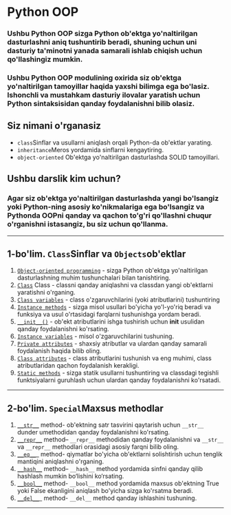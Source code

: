 # Python OOP

### Ushbu Python OOP sizga Python ob'ektga yo'naltirilgan dasturlashni aniq tushuntirib beradi, shuning uchun uni dasturiy ta'minotni yanada samarali ishlab chiqish uchun qo'llashingiz mumkin.

### Ushbu Python OOP modulining oxirida siz ob'ektga yo'naltirilgan tamoyillar haqida yaxshi bilimga ega bo'lasiz. Ishonchli va mustahkam dasturiy ilovalar yaratish uchun Python sintaksisidan qanday foydalanishni bilib olasiz.

## Siz nimani o'rganasiz 

- `class`Sinflar va usullarni aniqlash orqali Python-da ob'ektlar yarating.
- `inheritance`Meros yordamida sinflarni kengaytiring.
- `object-oriented` Ob'ektga yo'naltirilgan dasturlashda SOLID tamoyillari.

## Ushbu darslik kim uchun?

### Agar siz ob'ektga yo'naltirilgan dasturlashda yangi bo'lsangiz yoki Python-ning asosiy ko'nikmalariga ega bo'lsangiz va Pythonda OOPni qanday va qachon to'g'ri qo'llashni chuqur o'rganishni istasangiz, bu siz uchun qo'llanma.

---

## 1-bo'lim. `Class`Sinflar va `Objects`ob'ektlar

1. [`Object-oriented programming`](https://github.com/themusharraf/PythonOOP/blob/master/section1/Object.md) - sizga Python ob'ektga yo'naltirilgan dasturlashning muhim tushunchalari bilan
   tanishtiring.
2. [`Class`](https://github.com/themusharraf/PythonOOP/blob/master/section1/Class.md) Class - classni qanday aniqlashni va classdan yangi ob'ektlarni yaratishni o'rganing.
3. [`Class variables`]() - class o'zgaruvchilarini (yoki atributlarini) tushuntiring
4. [`Instance methods`]() - sizga misol usullari bo'yicha yo'l-yo'riq beradi va funksiya va usul o'rtasidagi farqlarni
   tushunishga yordam beradi.
6. [`__init__()`]() - ob'ekt atributlarini ishga tushirish uchun __init__ usulidan qanday foydalanishni ko'rsating.
7. [`Instance variables`]() - misol o'zgaruvchilarini tushuning.
8. [`Private attributes`]() - shaxsiy atributlar va ulardan qanday samarali foydalanish haqida bilib oling.
9. [`Class attributes`]() - class atributlarini tushunish va eng muhimi, class atributlaridan qachon foydalanish
   kerakligi.
10. [`Static methods`]() - sizga statik usullarni tushuntiring va classdagi tegishli funktsiyalarni guruhlash uchun
    ulardan
    qanday foydalanishni ko'rsatadi.

---

## 2-bo'lim. `Special`Maxsus methodlar

1. [`__str__`]()  method- ob'ektning satr tasvirini qaytarish uchun `__str__` dunder umethodidan qanday foydalanishni
   ko'rsating.
2. [`__repr__`]() method– `__repr__` methodidan qanday foydalanishni va `__str__` va `__repr__` methodlari orasidagi
   asosiy
   farqni bilib oling.
3. [`__eq__ `]()  method- qiymatlar bo'yicha ob'ektlarni solishtirish uchun tenglik mantiqini aniqlashni o'rganing.
4. [`__hash__`]() method– `__hash__` method yordamida sinfni qanday qilib hashlash mumkin bo‘lishini ko‘rsating.
5. [`__bool__`]() method- `__bool__` method yordamida maxsus ob'ektning True yoki False ekanligini aniqlash bo'yicha
   sizga
   ko'rsatma beradi.
6. [`__del__ `]() method- `__del__` method qanday ishlashini tushuning.

---

